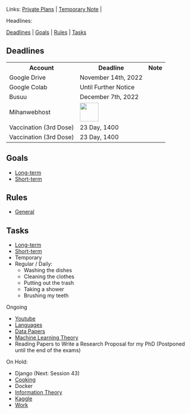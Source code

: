 Links: [Private Plans](https://github.com/arm-on/privateplans/blob/main/README.md) | [Temporary Note](https://github.com/arm-on/privateplans/blob/main/temp.md) |

Headlines:

[Deadlines](#deadlines) | [Goals](#goals) | [Rules](#rules) | [Tasks](#tasks) 

## Deadlines

<table style="width:100%">
  <tr>
    <th>Account</th>
    <th>Deadline</th>
    <th>Note</th>
  </tr>
  <tr>
    <td>Google Drive</td>
    <td>November 14th, 2022</td>
    <td></td>
  </tr>
  <tr>
    <td>Google Colab</td>
    <td>Until Further Notice</td>
    <td></td>
  </tr>
    <tr>
    <td>Busuu</td>
    <td>December 7th, 2022</td>
    <td></td>
  </tr>
    <tr>
    <td>Mihanwebhost</td>
    <td><img src="http://gen.sendtric.com/countdown/z026br0pa4" style="display: block; height:50px" /></td>
    <td></td>
  </tr>
  <tr>
  <td>
  Vaccination (3rd Dose)
  </td>
  <td>23 Day, 1400</td>
  <td></td>
  </tr>
  <tr>
  <td>
  Vaccination (3rd Dose)
  </td>
  <td>23 Day, 1400</td>
  <td></td>
  </tr>
</table>

## Goals
- [Long-term](long-term-goals.md)
- [Short-term](short-term-goals.md)

## Rules
- [General](rules-and-points.md)

## Tasks
- [Long-term](long-term-tasks.md)
- [Short-term](short-term-tasks.md)
- Temporary
- Regular / Daily: 
  - Washing the dishes
  - Cleaning the clothes
  - Putting out the trash
  - Taking a shower
  - Brushing my teeth

  

Ongoing

- [Youtube](ongoing/youtube.md)
- [Languages](ongoing/languages.md)
- [Data Papers](ongoing/confpaper.md)
- [Machine Learning Theory](ongoing/mlt.md)
- Reading Papers to Write a Research Proposal for my PhD (Postponed until the end of the exams)

On Hold:

- Django (Next: Session 43)
- [Cooking](ongoing/cooking.md)
- Docker
- [Information Theory](ongoing/inf.md)
- [Kaggle](ongoing/kaggle.md)
- [Work](ongoing/work.md)
